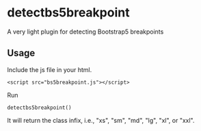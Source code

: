 # detectbs5breakpoint
A very light plugin for detecting Bootstrap5 breakpoints

## Usage

Include the js file in your html.

    <script src="bs5breakpoint.js"></script>

Run

    detectbs5breakpoint()

It will return the class infix, i.e., "xs", "sm", "md", "lg", "xl", or "xxl".
